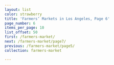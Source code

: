 ```yaml
---
layout: list
color: strawberry
title: 'Farmers’ Markets in Los Angeles, Page 6'
page_number: 6
items_per_page: 10
list_offset: 50
first: /farmers-market/
next: /farmers-market/page7/
previous: /farmers-market/page5/
collection: farmers-market

---
```

